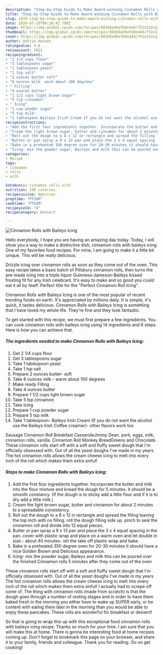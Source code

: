 ```yaml
---
description: "Step-by-Step Guide to Make Award-winning Cinnamon Rolls with Baileys Icing"
title: "Step-by-Step Guide to Make Award-winning Cinnamon Rolls with Baileys Icing"
slug: 1928-step-by-step-guide-to-make-award-winning-cinnamon-rolls-with-baileys-icing
date: 2020-07-10T00:20:42.798Z
image: https://img-global.cpcdn.com/recipes/88366ed9afb0e44d/751x532cq70/cinnamon-rolls-with-baileys-icing-recipe-main-photo.jpg
thumbnail: https://img-global.cpcdn.com/recipes/88366ed9afb0e44d/751x532cq70/cinnamon-rolls-with-baileys-icing-recipe-main-photo.jpg
cover: https://img-global.cpcdn.com/recipes/88366ed9afb0e44d/751x532cq70/cinnamon-rolls-with-baileys-icing-recipe-main-photo.jpg
author: Hattie Hansen
ratingvalue: 4.6
reviewcount: 7021
recipeingredient:
- "2 1/4 cups flour"
- "3 tablespoons sugar"
- "1 tablespoon yeast"
- "1 tsp salt"
- "2 ounces butter soft"
- "8 ounces milk  warm about 100 degrees"
- " Filling"
- "4 ounces butter"
- "1 1/2 cups light brown sugar"
- "5 tsp cinnamon"
- " Icing"
- "1 cup powder sugar"
- "5 tsp milk"
- "1 tablespoon Baileys Irish Cream If you do not want the alcohol use the Baileys Irish Coffee creamer other flavors work too"
recipeinstructions:
- "Add the first four ingredients together. Incorporate the butter and milk into the flour mixture and knead the dough for 5 minutes. It should be a smooth constancy. (If the dough is to sticky add a little flour and if it is to dry add a little milk.)"
- "Cream the light brown sugar, butter and cinnamon for about 2 minutes to a spreadable consistency."
- "Roll out the dough to a 8 x 12 in rectangle and spread the filling leaving the top inch with no filling. roll the dough filling side up. pinch to seal the cinnamon roll and divide into 12 equal pieces."
- "Butter or pan spray a 9 x 13 pan and place the 3 x 4 equal spacing in the pan. cover with plastic wrap and place on a warm oven and let double in size.- about 40 minutes- ish the take off plastic wrap and bake."
- "Bake in a preheated 350 degree oven for 20-30 minutes it should have a nice Golden Brown and Delicious appearance."
- "Icing- mix the powder sugar, Baileys and milk this can be poured over the finished Cinnamon rolls 5 minutes after they come out of the oven"
categories:
- Recipe
tags:
- cinnamon
- rolls
- with

katakunci: cinnamon rolls with 
nutrition: 188 calories
recipecuisine: American
preptime: "PT34M"
cooktime: "PT42M"
recipeyield: "4"
recipecategory: Dessert

---
```



![Cinnamon Rolls with Baileys Icing](https://img-global.cpcdn.com/recipes/88366ed9afb0e44d/751x532cq70/cinnamon-rolls-with-baileys-icing-recipe-main-photo.jpg)

Hello everybody, I hope you are having an amazing day today. Today, I will show you a way to make a distinctive dish, cinnamon rolls with baileys icing. One of my favorites food recipes. For mine, I am going to make it a little bit unique. This will be really delicious.

Drizzle icing over cinnamon rolls as soon as they come out of the oven. This easy recipe takes a basic batch of Pillsbury cinnamon rolls, then turns the pre-made icing into a triple liquor Guinness-Jameson-Baileys kissed frosting fit for any Irish celebrant. It&#39;s easy to make and so good you could eat it all by itself. Perfect title for the &#34;Perfect Cinnamon Roll Icing&#34;.

Cinnamon Rolls with Baileys Icing is one of the most popular of recent trending foods on earth. It's appreciated by millions daily. It is simple, it's quick, it tastes delicious. Cinnamon Rolls with Baileys Icing is something that I have loved my whole life. They're fine and they look fantastic.


To get started with this recipe, we must first prepare a few ingredients. You can cook cinnamon rolls with baileys icing using 14 ingredients and 6 steps. Here is how you can achieve that.

<!--inarticleads1-->

##### The ingredients needed to make Cinnamon Rolls with Baileys Icing:

1. Get 2 1/4 cups flour
1. Get 3 tablespoons sugar
1. Take 1 tablespoon yeast
1. Take 1 tsp salt
1. Prepare 2 ounces butter- soft
1. Take 8 ounces milk - warm about 100 degrees
1. Make ready  Filling
1. Take 4 ounces butter
1. Prepare 1 1/2 cups light brown sugar
1. Take 5 tsp cinnamon
1. Take  Icing
1. Prepare 1 cup powder sugar
1. Prepare 5 tsp milk
1. Take 1 tablespoon- Baileys Irish Cream (If you do not want the alcohol use the Baileys Irish Coffee creamer)- other flavors work too


Sausage Cinnamon Roll Breakfast CasseroleJimmy Dean. pork, eggs, milk, cinnamon rolls, vanilla. Cinnamon Roll Monkey BreadGreens and Chocolate. These cinnamon rolls start off with a soft and fluffy sweet dough that I&#39;m officially obsessed with. Out of all the yeast doughs I&#39;ve made in my years The hot cinnamon rolls allows the cream cheese icing to melt into every inch of the roll which makes them extra sinful! 

<!--inarticleads2-->

##### Steps to make Cinnamon Rolls with Baileys Icing:

1. Add the first four ingredients together. Incorporate the butter and milk into the flour mixture and knead the dough for 5 minutes. It should be a smooth constancy. (If the dough is to sticky add a little flour and if it is to dry add a little milk.)
1. Cream the light brown sugar, butter and cinnamon for about 2 minutes to a spreadable consistency.
1. Roll out the dough to a 8 x 12 in rectangle and spread the filling leaving the top inch with no filling. roll the dough filling side up. pinch to seal the cinnamon roll and divide into 12 equal pieces.
1. Butter or pan spray a 9 x 13 pan and place the 3 x 4 equal spacing in the pan. cover with plastic wrap and place on a warm oven and let double in size.- about 40 minutes- ish the take off plastic wrap and bake.
1. Bake in a preheated 350 degree oven for 20-30 minutes it should have a nice Golden Brown and Delicious appearance.
1. Icing- mix the powder sugar, Baileys and milk this can be poured over the finished Cinnamon rolls 5 minutes after they come out of the oven


These cinnamon rolls start off with a soft and fluffy sweet dough that I&#39;m officially obsessed with. Out of all the yeast doughs I&#39;ve made in my years The hot cinnamon rolls allows the cream cheese icing to melt into every inch of the roll which makes them extra sinful! I actually had to scrape off some of. The thing with cinnamon rolls (made from scratch) is that the dough goes through a number of resting stages and in order to have them baked fresh in the morning you either have to wake up SUPER early, or be content with eating them later in the morning than you would be able to enjoy these pancakes. These rolls are wonderful for breakfast or dessert! 

So that is going to wrap this up with this exceptional food cinnamon rolls with baileys icing recipe. Thanks so much for your time. I am sure that you will make this at home. There is gonna be interesting food at home recipes coming up. Don't forget to bookmark this page on your browser, and share it to your family, friends and colleague. Thank you for reading. Go on get cooking!
